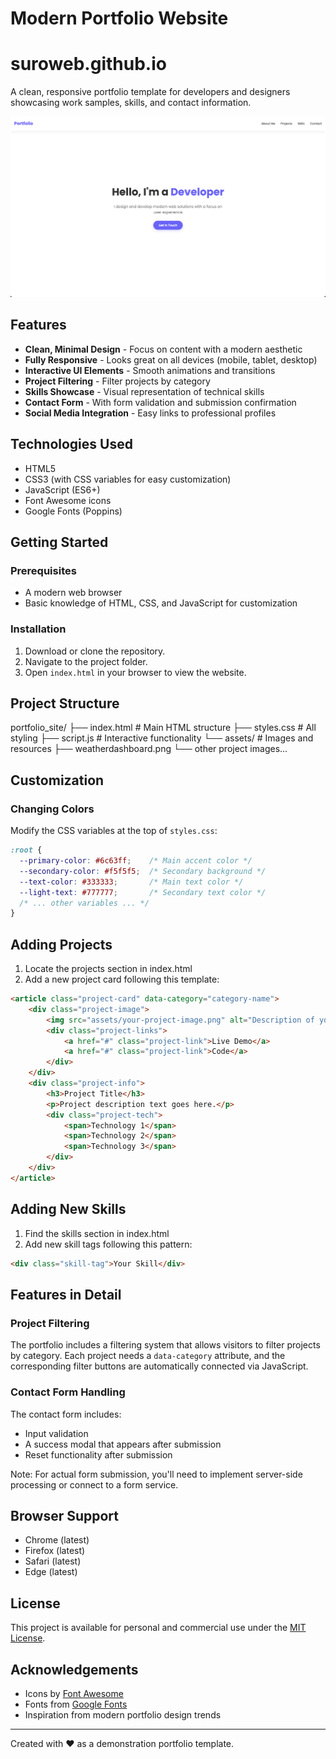 # Modern Portfolio Website

# suroweb.github.io

A clean, responsive portfolio template for developers and designers showcasing work samples, skills, and contact information.

![Portfolio Preview](/assets/portfolio-preview-demo.png)

## Features

- **Clean, Minimal Design** - Focus on content with a modern aesthetic
- **Fully Responsive** - Looks great on all devices (mobile, tablet, desktop)
- **Interactive UI Elements** - Smooth animations and transitions
- **Project Filtering** - Filter projects by category
- **Skills Showcase** - Visual representation of technical skills
- **Contact Form** - With form validation and submission confirmation
- **Social Media Integration** - Easy links to professional profiles

## Technologies Used

- HTML5
- CSS3 (with CSS variables for easy customization)
- JavaScript (ES6+)
- Font Awesome icons
- Google Fonts (Poppins)

## Getting Started

### Prerequisites

- A modern web browser
- Basic knowledge of HTML, CSS, and JavaScript for customization

### Installation

1. Download or clone the repository.
2. Navigate to the project folder.
3. Open `index.html` in your browser to view the website.

## Project Structure

portfolio_site/
├── index.html              # Main HTML structure
├── styles.css              # All styling
├── script.js               # Interactive functionality
└── assets/                 # Images and resources
    ├── weatherdashboard.png
    └── other project images...

## Customization

### Changing Colors

Modify the CSS variables at the top of `styles.css`:

```css
:root {
  --primary-color: #6c63ff;    /* Main accent color */
  --secondary-color: #f5f5f5;  /* Secondary background */
  --text-color: #333333;       /* Main text color */
  --light-text: #777777;       /* Secondary text color */
  /* ... other variables ... */
}
```

## Adding Projects

1. Locate the projects section in index.html
2. Add a new project card following this template:

```html
<article class="project-card" data-category="category-name">
    <div class="project-image">
        <img src="assets/your-project-image.png" alt="Description of your project" />
        <div class="project-links">
            <a href="#" class="project-link">Live Demo</a>
            <a href="#" class="project-link">Code</a>
        </div>
    </div>
    <div class="project-info">
        <h3>Project Title</h3>
        <p>Project description text goes here.</p>
        <div class="project-tech">
            <span>Technology 1</span>
            <span>Technology 2</span>
            <span>Technology 3</span>
        </div>
    </div>
</article>
```
## Adding New Skills

1. Find the skills section in index.html
2. Add new skill tags following this pattern:

```html
<div class="skill-tag">Your Skill</div>
```

## Features in Detail

### Project Filtering

The portfolio includes a filtering system that allows visitors to filter projects by category. Each project needs a `data-category` attribute, and the corresponding filter buttons are automatically connected via JavaScript.

### Contact Form Handling

The contact form includes:

- Input validation
- A success modal that appears after submission
- Reset functionality after submission

Note: For actual form submission, you'll need to implement server-side processing or connect to a form service.

## Browser Support

- Chrome (latest)
- Firefox (latest)
- Safari (latest)
- Edge (latest)

## License

This project is available for personal and commercial use under the [MIT License](LICENSE).

## Acknowledgements

- Icons by [Font Awesome](https://fontawesome.com/)
- Fonts from [Google Fonts](https://fonts.google.com/)
- Inspiration from modern portfolio design trends

---

Created with ❤️ as a demonstration portfolio template.